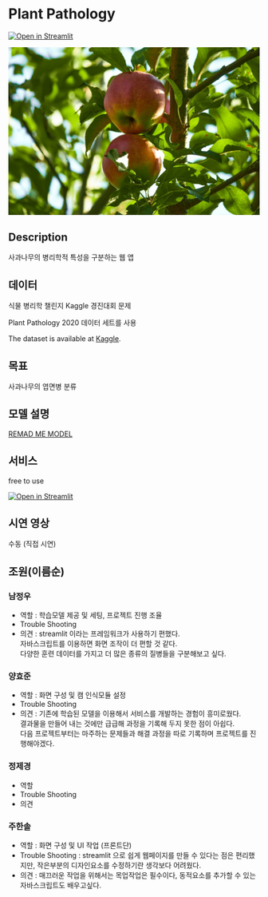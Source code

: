 # Plant Pathology
[![Open in Streamlit](https://static.streamlit.io/badges/streamlit_badge_black_white.svg)](https://share.streamlit.io/)

![appletree](./img/apple-tree-g4dc5161e2_1280.jpg)

## Description
사과나무의 병리학적 특성을 구분하는 웹 앱

## 데이터
식물 병리학 챌린지 Kaggle 경진대회 문제

Plant Pathology 2020 데이터 세트를 사용

The dataset is available at [Kaggle](https://www.kaggle.com/competitions/plant-pathology-2020-fgvc7).

## 목표
사과나무의 엽면병 분류

## 모델 설명
[REMAD ME MODEL](https://github.com/luxetverit/miniproject4/blob/main/README_model.md)

## 서비스
free to use

[![Open in Streamlit](https://static.streamlit.io/badges/streamlit_badge_black_white.svg)](https://luxetverit-miniproject4-1--main-yvubrb.streamlit.app/)

## 시연 영상
수동 (직접 시연)

## 조원(이름순)
### 남정우
 - 역할 : 학습모델 제공 및 세팅, 프로젝트 진행 조율
 - Trouble Shooting
 - 의견 : 
    streamlit 이라는 프레임워크가 사용하기 편했다.  
    자바스크립트를 이용하면 화면 조작이 더 편할 것 같다.  
    다양한 훈련 데이터를 가지고 더 많은 종류의 질병들을 구분해보고 싶다.

### 양효준
 - 역할 : 화면 구성 및 캠 인식모듈 설정
 - Trouble Shooting
 - 의견 : 
    기존에 학습된 모델을 이용해서 서비스를 개발하는 경험이 흥미로웠다.  
    결과물을 만들어 내는 것에만 급급해 과정을 기록해 두지 못한 점이 아쉽다.   
    다음 프로젝트부터는 마주하는 문제들과 해결 과정을 따로 기록하며 프로젝트를 진행해야겠다.
     

### 정제경
 - 역할
 - Trouble Shooting
 - 의견

### 주한솔
 - 역할 : 화면 구성 및 UI 작업 (프론트단)
 - Trouble Shooting : streamlit 으로 쉽게 웹페이지를 만들 수 있다는 점은 편리했지만,
                      작은부분의 디자인요소를 수정하기란 생각보다 어려웠다.      
 - 의견 : 매끄러운 작업을 위해서는 목업작업은 필수이다, 동적요소를 추가할 수 있는 자바스크립트도
         배우고싶다.
